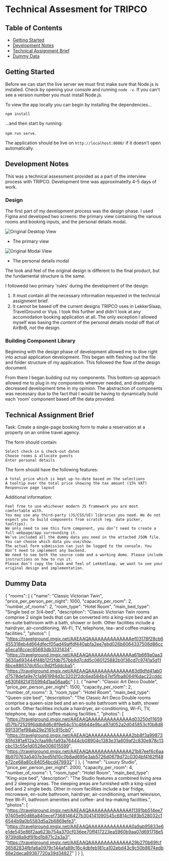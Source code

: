 # Technical Assesment for TRIPCO

## Table of Contents

- [Getting Started](#getting-started)
- [Development Notes](#development-notes)
- [Technical Assignment Brief](#technical-assignment-brief)
- [Dummy Data](#dummy-data)
## Getting Started

Before we can start the live server we must first make sure that Node.js is installed. Check by opening your console and running `node -v`. If you can't see a version number you must install Node.js. 

To view the app locally you can begin by installing the dependencies...

`npm install`

...and then start by running:

`npm run serve`.

The application should be live on `http://localhost:8080/` if it doesn't open automatically.

## Development Notes

This was a technical assessment provided as a part of the interview process with TRIPCO. Development time was approximatelty 4-5 days of work. 

### Design

The first part of my development process was the design phase. I used Figma and developed two screens: the primary view containing the various rooms and booking inputs, and the personal details modal.

![Original Desktop View](https://github.com/zeagle848/TRIPCO-POC/assets/31068439/08377d5c-5141-488d-be6a-e0f468a54790)
  - The primary view

![Original Modal View](https://github.com/zeagle848/TRIPCO-POC/assets/31068439/66767626-ea72-4c79-b66a-fa46b7535c24)
  - The personal details modal

The look and feel of the original design is different to the final product, but the fundamental structure is the same. 

I followedd two primary 'rules' during the development of the design: 
1. It must contain all the necessary information requested in the technical assignment brief.
2. It cannot be based off the current designs TRIPCO uses in LekkerSlaap, TravelGround or Viya. I took this further and didn't look at any accomodation booking application at all. The only exception I allowed myself was basing the *content* of the personal details modal off that of AirBnB, *not* the design.

### Building Component Library

Beginning with the design phase of development allowed me to dive right into actual application development. This began with fleshing out the file and folder structure of my application. This followed the flow of the design document. 

From there I began building out my components. This bottom-up approach allowed me to plug in my components wherever needed, and drastically decreased development time in my opinion. The abstraction of components was necessary due to the fact that I would be having to dynamically build each 'room' component based off the data provided. 

## Technical Assignment Brief

Task: Create a single-page booking form to make a reservation at a property on an online travel agency.

The form should contain:

    Select check-in & check-out dates
    Choose rooms & allocate guests
    Enter personal details

The form should have the following features:

    A total price which is kept up-to-date based on the selections
    A tooltip over the total price showing the tax amount (15% VAT)
    Responsive page layout

Additional information:

    Feel free to use whichever modern JS framework you are most comfortable with.
    You may use any third-party (JS/CSS/UI) libraries you need. We do not expect you to build components from scratch (eg. date picker, tooltips).
    We only need to see this form component, you don’t need to create a full webpage/app surrounding it.
    We’ve included all the dummy data you need in the attached JSON file. You can choose which data you use/show.
    The actual form submission can just be logged to the console. You don’t need to implement any backend.
    We need to see both the source code and a working demo. Please include instructions on how to run it.
    Please don’t copy the look and feel of LekkeSlaap, we want to see your original design and implementation.

## Dummy Data

{
    "rooms": [
        {
            "name": "Classic Victorian Twin",
            "price_per_person_per_night": 1000,
            "capacity_per_room": 2,
            "number_of_rooms": 2,
            "room_type": "Hotel Room",
            "main_bed_type": "Single bed or 3/4-bed",
            "description": "Classic Victorian Twin rooms comprise 2 single beds that can be converted into a king-size bed and an en-suite bathroom with a bath, shower or both. Other facilities include a hairdryer, air-conditioning, Wi-Fi, TV, telephone, tea- and coffee-making facilities.",
            "photos": [
                "https://travelground.imgix.net/AAEAAQAAAAAAAAAAAAAAef03178f28cb6455318eb4d664dfecf05ad49affdf440abfa2ee7ebd026b6064337506d86cca5eca18ccec85683db3331434",
                "https://travelground.imgix.net/AAEAAQAAAAAAAAAAAAAAa61b669a0aa33630a693444f48b12f2fdb757bb9d7cdd5c060125882b0f36cd7c9741a5d116bce88637dc65cc9d2f5ddcba5",
                "https://travelground.imgix.net/AAEAAQAAAAAAAAAAAAAA83d9dfd41ab0d7578defa9e7c1a961994d3c3202f2dc6ed584b47ef5fba8064f6dac22cddce630f48214155994d1aa56aa6c"
            ]
        },
        {
            "name": "Classic Art Deco Double",
            "price_per_person_per_night": 1500,
            "capacity_per_room": 2,
            "number_of_rooms": 3,
            "room_type": "Hotel Room",
            "main_bed_type": "Queen-size bed",
            "description": "The Classic Art Deco Double rooms comprise a queen-size bed and an en-suite bathroom with a bath, shower or both. Other facilities include a hairdryer, air-conditioning, Wi-Fi, TV, telephone, tea- and coffee-making facilities.",
            "photos": [
                "https://travelground.imgix.net/AAEAAQAAAAAAAAAAAAAAd03250d11659d57fb72529f6ddb8d6c8f9e64c51c48644e9bca97d052a2d045853cf0b8d899133f1ef98ab29e2161c915cb0",
                "https://travelground.imgix.net/AAEAAQAAAAAAAAAAAAAA2bb8f3a9987385fd381a612a2cfaa98cfa93a76444cb08904c1383e31a609af2c830e878c13cbc13c55e1d0526e008015599",
                "https://travelground.imgix.net/AAEAAQAAAAAAAAAAAAAA21b87eef6c6aa8b970763a5407e3ed5fd10c0b8ad695e3ab5726d0679d72c0304bf4162ff48e72ce68a80c84054bcd479932"
            ]
        },
        {
            "name": "Luxury Studio",
            "price_per_person_per_night": 2000,
            "capacity_per_room": 4,
            "number_of_rooms": 1,
            "room_type": "Hotel Room",
            "main_bed_type": "King-size bed",
            "description": "The Studio features a combined living area and 2 sleeping areas. The sleeping areas are furnished with a king-sized bed and 2 single beds. Other in-room facilities include a bar fridge, microwave, en-suite bathroom, hairdryer, air-conditioning, smart television, free Wi-Fi, bathroom amenities and coffee- and tea-making facilities.",
            "photos": [
                "https://travelground.imgix.net/AAEAAQAAAAAAAAAAAAAA11391bb514ee797405e90d86a840ecef7368146427b304141090545c6814cf493b528032c16544b9a0b5583d5a2b6869efe3",
                "https://travelground.imgix.net/AAEAAQAAAAAAAAAAAAAA0a9ab95833e6e1de545e86f2aa623b754a370cf036ee70ff417223ea5960b9aa07d691718e59739d8a9df91bd1b871c2a3a3",
                "https://travelground.imgix.net/AAEAAQAAAAAAAAAAAAAA29b270b69fcf36582834fbfa6a0979c144afa89c16c4dbfeb181ca102ebd43c9c50b8674edb66e2deca89367720a39d34827"
            ]
        }
    ],
